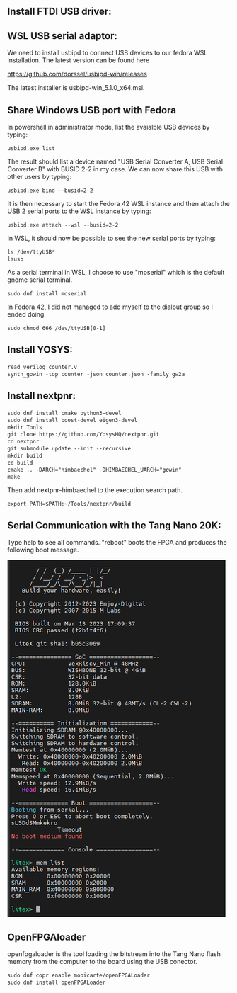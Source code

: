 Install FTDI USB driver:
------------------------

WSL USB serial adaptor:
-----------------------

We need to install usbipd to connect USB devices to our fedora WSL installation. The latest version can be found here

https://github.com/dorssel/usbipd-win/releases

The latest installer is usbipd-win_5.1.0_x64.msi.

Share Windows USB port with Fedora
----------------------------------

In powershell in administrator mode, list the avaialble USB devices by typing:

    usbipd.exe list

The result should list a device named "USB Serial Converter A, USB Serial Converter B" with BUSID 2-2 in my case. We can now share this USB with other users by typing:

    usbipd.exe bind --busid=2-2

It is then necessary to start the Fedora 42 WSL instance and then attach the USB 2 serial ports to the WSL instance by typing:

    usbipd.exe attach --wsl --busid=2-2

In WSL, it should now be possible to see the new serial ports by typing:

    ls /dev/ttyUSB*
    lsusb

As a serial terminal in WSL, I choose to use "moserial" which is the default gnome serial terminal.

    sudo dnf install moserial


In Fedora 42, I did not managed to add myself to the dialout group so I ended doing

    sudo chmod 666 /dev/ttyUSB[0-1]

Install YOSYS:
--------------

    read_verilog counter.v
    synth_gowin -top counter -json counter.json -family gw2a

Install nextpnr:
----------------

    sudo dnf install cmake python3-devel
    sudo dnf install boost-devel eigen3-devel
    mkdir Tools
    git clone https://github.com/YosysHQ/nextpnr.git
    cd nextpnr
    git submodule update --init --recursive
    mkdir build
    cd build
    cmake .. -DARCH="himbaechel" -DHIMBAECHEL_UARCH="gowin"
    make

Then add nextpnr-himbaechel to the execution search path.

    export PATH=$PATH:~/Tools/nextpnr/build
    
Serial Communication with the Tang Nano 20K:
--------------------------------------------

Type help to see all commands. "reboot" boots the FPGA and produces the following boot message.

![Litex_Boot_Report](./images/litex_boot.png)

OpenFPGAloader
--------------

openfpgaloader is the tool loading the bitstream into the Tang Nano flash memory from the computer to the board using the USB conector.

    sudo dnf copr enable mobicarte/openFPGALoader
    sudo dnf install openFPGALoader   
